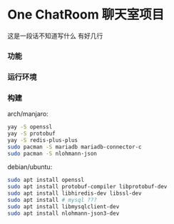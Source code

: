 # One ChatRoom 聊天室项目
这是一段话不知道写什么
有好几行
### 功能
### 运行环境
### 构建
arch/manjaro:
~~~sh
yay -S openssl
yay -S protobuf
yay -S redis-plus-plus
sudo pacman -S mariadb mariadb-connector-c
sudo pacman -S nlohmann-json
~~~
debian/ubuntu:
~~~sh
sudo apt install openssl
sudo apt install protobuf-compiler libprotobuf-dev
sudo apt install libhiredis-dev libssl-dev
sudo apt install # mysql ???
sudo apt install libmysqlclient-dev
sudo apt install nlohmann-json3-dev
~~~
